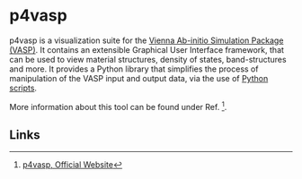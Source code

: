# p4vasp

p4vasp is a visualization suite for the [Vienna Ab-initio Simulation Package (VASP)](../modeling/vasp/overview.md). It contains an extensible Graphical User Interface framework, that can be used to view material structures, density of states, band-structures and more. It provides a Python library that simplifies the process of manipulation of the VASP input and output data, via the use of [Python scripts](../scripting/python.md).

More information about this tool can be found under Ref. [^1].

## Links

[^1]: [p4vasp, Official Website](http://p4vasp.at/)
